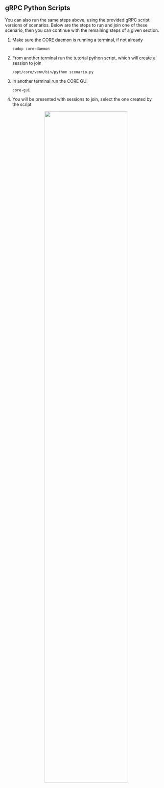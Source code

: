 ## gRPC Python Scripts

You can also run the same steps above, using the provided gRPC script versions of scenarios.
Below are the steps to run and join one of these scenario, then you can continue with
the remaining steps of a given section.

1. Make sure the CORE daemon is running a terminal, if not already
    ``` shell
    sudop core-daemon
    ```
2. From another terminal run the tutorial python script, which will create a session to join
    ``` shell
    /opt/core/venv/bin/python scenario.py
    ```
3. In another terminal run the CORE GUI
    ``` shell
    core-gui
    ```
4. You will be presented with sessions to join, select the one created by the script
   <p align="center">
     <img src="/static/tutorial-common/running-join.png" width="75%">
   </p>
